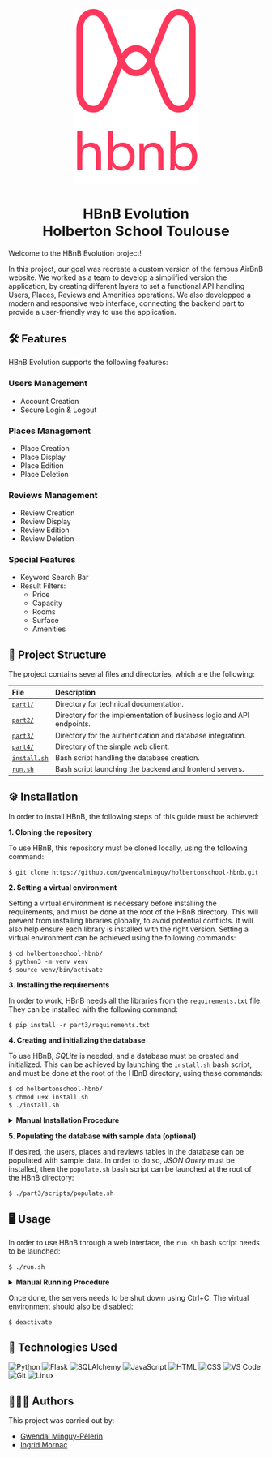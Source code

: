 <p align=center>
    <img src="part1/medias/logo.png" width="250">
</p>

<h1 align="center">
    HBnB Evolution<br>Holberton School Toulouse
</h1>

Welcome to the HBnB Evolution project!

In this project, our goal was recreate a custom version of the famous AirBnB website. We worked as a team to develop a simplified version the application, by creating different layers to set a functional API handling Users, Places, Reviews and Amenities operations. We also developped a modern and responsive web interface, connecting the backend part to provide a user-friendly way to use the application.

## 🛠 Features

HBnB Evolution supports the following features:

### Users Management

* Account Creation
* Secure Login & Logout

### Places Management

* Place Creation
* Place Display
* Place Edition
* Place Deletion

### Reviews Management

* Review Creation
* Review Display
* Review Edition
* Review Deletion

### Special Features

* Keyword Search Bar
* Result Filters:
	* Price
	* Capacity
	* Rooms
	* Surface
	* Amenities

## 📂 Project Structure

The project contains several files and directories, which are the following:

| File | Description |
| :---- | :---------- |
| [`part1/`](https://github.com/gwendalminguy/holbertonschool-hbnb/tree/main/part1/) | Directory for technical documentation. |
| [`part2/`](https://github.com/gwendalminguy/holbertonschool-hbnb/tree/main/part2/) | Directory for the  implementation of business logic and API endpoints. |
| [`part3/`](https://github.com/gwendalminguy/holbertonschool-hbnb/tree/main/part3/) | Directory for the  authentication and database integration. |
| [`part4/`](https://github.com/gwendalminguy/holbertonschool-hbnb/tree/main/part4/) | Directory of the simple web client.  |
| [`install.sh`](https://github.com/gwendalminguy/holbertonschool-hbnb/tree/main/install.sh) | Bash script handling the database creation. |
| [`run.sh`](https://github.com/gwendalminguy/holbertonschool-hbnb/tree/main/run.sh) | Bash script launching the backend and frontend servers. |

## ⚙️ Installation

In order to install HBnB, the following steps of this guide must be achieved:

**1. Cloning the repository**

To use HBnB, this repository must be cloned locally, using the following command:

```
$ git clone https://github.com/gwendalminguy/holbertonschool-hbnb.git
```

**2. Setting a virtual environment**

Setting a virtual environment is necessary before installing the requirements, and must be done at the root of the HBnB directory. This will prevent from installing libraries globally, to avoid potential conflicts. It will also help ensure each library is installed with the right version. Setting a virtual environment can be achieved using the following commands:

```
$ cd holbertonschool-hbnb/
$ python3 -m venv venv
$ source venv/bin/activate
```

**3. Installing the requirements**

In order to work, HBnB needs all the libraries from the `requirements.txt` file. They can be installed with the following command:

```
$ pip install -r part3/requirements.txt
```

**4. Creating and initializing the database**

To use HBnB, *SQLite* is needed, and a database must be created and initialized. This can be achieved by launching the `install.sh` bash script, and must be done at the root of the HBnB directory, using these commands:

```
$ cd holbertonschool-hbnb/
$ chmod u+x install.sh
$ ./install.sh
```

<details>
	<summary><b>Manual Installation Procedure</b></summary>
<br>

If desired, this installation can also be achieved manually, as follows:

```
$ cd holbertonschool-hbnb/
$ mkdir part3/instance
$ touch part3/instance/development.db
$ sqlite3 part3/instance/development.db < part3/scripts/table_creation.sql
$ sqlite3 part3/instance/development.db < part3/scripts/data_insertion.sql
```
</details>

**5. Populating the database with sample data (optional)**

If desired, the users, places and reviews tables in the database can be populated with sample data. In order to do so, *JSON Query* must be installed, then the `populate.sh` bash script can be launched at the root of the HBnB directory:

```
$ ./part3/scripts/populate.sh
```

## 🖥️ Usage

In order to use HBnB through a web interface, the `run.sh` bash script needs to be launched:

```
$ ./run.sh
```

<details>
	<summary><b>Manual Running Procedure</b></summary>
<br>

HBnB can also be runned manually. In order to do so, a server needs to be launched at the root of the HBnB directory, to let the backend part work:

```
$ python3 part3/run.py
```

Then, running the following command from another terminal will allow the frontend part to be displayed:

```
$ python3 -m http.server -d part4
```

Finally, the following URL should be copied into any web browser:

```
http://localhost:8000/
```
</details>

Once done, the servers needs to be shut down using Ctrl+C. The virtual environment should also be disabled:

```
$ deactivate
```

## 🔧 Technologies Used

![Python](https://img.shields.io/badge/Python-3776AB?style=for-the-badge&logo=python&logoColor=white)
![Flask](https://img.shields.io/badge/Flask-419696?style=for-the-badge&logo=flask&logoColor=white)
![SQLAlchemy](https://img.shields.io/badge/SQLAlchemy-C82828?style=for-the-badge&logo=sqlalchemy&logoColor=white)
![JavaScript](https://img.shields.io/badge/JavaScript-F7DF1E?style=for-the-badge&logo=javascript&logoColor=black)
![HTML](https://img.shields.io/badge/HTML-E34f26?style=for-the-badge&logo=html5&logoColor=white)
![CSS](https://img.shields.io/badge/CSS-CC6699?style=for-the-badge&logo=css&logoColor=white)
![VS Code](https://img.shields.io/badge/VSCode-007ACC?style=for-the-badge&logo=vscode&logoColor=white)
![Git](https://img.shields.io/badge/Git-F05032?style=for-the-badge&logo=git&logoColor=white)
![Linux](https://img.shields.io/badge/Linux-333333?style=for-the-badge&logo=linux&logoColor=white)

## 🧑‍🤝‍🧑 Authors

This project was carried out by:

- [Gwendal Minguy-Pèlerin](https://github.com/gwendalminguy/)
- [Ingrid Mornac](https://github.com/Mornac/)
